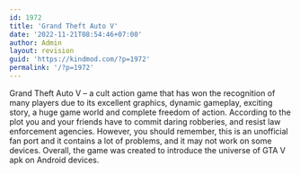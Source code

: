 ```yaml
---
id: 1972
title: 'Grand Theft Auto V'
date: '2022-11-21T08:54:46+07:00'
author: Admin
layout: revision
guid: 'https://kindmod.com/?p=1972'
permalink: '/?p=1972'
---
```


Grand Theft Auto V – a cult action game that has won the recognition of many players due to its excellent graphics, dynamic gameplay, exciting story, a huge game world and complete freedom of action. According to the plot you and your friends have to commit daring robberies, and resist law enforcement agencies. However, you should remember, this is an unofficial fan port and it contains a lot of problems, and it may not work on some devices. Overall, the game was created to introduce the universe of GTA V apk on Android devices.